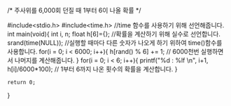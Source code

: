 /* 주사위를 6,000회 던질 때 1부터 6이 나올 확률 */

#include<stdio.h>
#include<time.h> //time 함수를 사용하기 위해 선언해줍니다.
int main(void){
	int i, n;
	float h[6]={}; //확률을 계산하기 위해 실수로 선언합니다.
	srand(time(NULL)); //실행할 때마다 다른 숫자가 나오게 하기 위하여 time()함수를 사용합니다.
	for(i = 0; i < 6000; i++){
		h[rand() % 6] += 1; // 6000천번 실행하면서 나머지를 계산해줍니다.
	}
	for(i = 0; i < 6; i++){
		printf("%d : %lf \n", i+1, h[i]/6000*100); // 1부터 6까지 나온 횟수의 확률을 계산합니다.
	}
	
	return 0;
}
